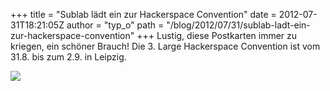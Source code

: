 +++
title = "Sublab lädt ein zur Hackerspace Convention"
date = 2012-07-31T18:21:05Z
author = "typ_o"
path = "/blog/2012/07/31/sublab-ladt-ein-zur-hackerspace-convention"
+++
Lustig, diese Postkarten immer zu kriegen, ein schöner Brauch! Die 3.
Large Hackerspace Convention ist vom 31.8. bis zum 2.9. in Leipzig.

[![](/media/IMAG1859.serendipityThumb.jpg)](/media/IMAG1859.jpg)
